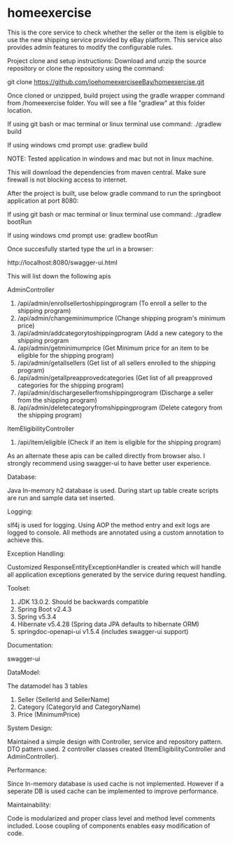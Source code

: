 # homeexercise
 This is the core service to check whether the seller or the item 
 is eligible to use the new shipping service provided by eBay platform.
 This service also provides admin features to modify the configurable rules.
 
 Project clone and setup instructions:
 Download and unzip the source repository or clone the repository using the command:
 
 git clone https://github.com/joehomeexerciseeBay/homeexercise.git
 
 Once cloned or unzipped, build project using the gradle wrapper command from /homeexercise folder. You will see a file "gradlew" at this folder location.
 
 If using git bash or mac terminal or linux terminal use command: ./gradlew build
 
 If using windows cmd prompt use: gradlew build
 
 NOTE: Tested application in windows and mac but not in linux machine.
 
 This will download the dependencies from maven central. Make sure firewall is not blocking access to internet.
 
 After the project is built, use below gradle command to run the springboot application at port 8080:
 
 If using git bash or mac terminal or linux terminal use command: ./gradlew bootRun
 
 If using windows cmd prompt use: gradlew bootRun 
 
 Once succesfully started type the url in a browser:
 
 http://localhost:8080/swagger-ui.html
 
 This will list down the following apis 
 
 AdminController
   1) /api/admin/enrollsellertoshippingprogram (To enroll a seller to the shipping program)
   2) /api/admin/changeminimumprice (Change shipping program's minimum price)
   3) /api/admin/addcategorytoshippingprogram (Add a new category to the shipping program
   4) /api/admin/getminimumprice (Get Minimum price for an item to be eligible for the shipping program)
   5) /api/admin/getallsellers (Get list of all sellers enrolled to the shipping program)
   6) /api/admin/getallpreapprovedcategories (Get list of all preapproved categories for the shipping program)
   7) /api/admin/dischargesellerfromshippingprogram (Discharge a seller from the shipping program)
   8) /api/admin/deletecategoryfromshippingprogram (Delete category from the shipping program)


 ItemEligibilityController
   1) /api/item/eligible (Check if an item is eligible for the shipping program)

As an alternate these apis can be called directly from browser also.
I strongly recommend using swagger-ui to have better user experience.

Database:

Java In-memory h2 database is used. During start up table create scripts are run and sample data set inserted.

Logging:

slf4j is used for logging. Using AOP the method entry and exit logs are logged to console. All methods are annotated using a custom annotation to achieve this.

Exception Handling:

Customized ResponseEntityExceptionHandler is created which will handle all application exceptions generated
by the service during request handling.

Toolset:
 1) JDK 13.0.2. Should be backwards compatible
 2) Spring Boot v2.4.3
 3) Spring v5.3.4
 4) Hibernate v5.4.28 (Spring data JPA defaults to hibernate ORM)
 5) springdoc-openapi-ui v1.5.4 (includes swagger-ui support)

Documentation:

 swagger-ui
 
DataModel:
 
 The datamodel has 3 tables
  1) Seller (SellerId and SellerName)
  2) Category (CategoryId and CategoryName)
  3) Price (MinimumPrice)

System Design:

 Maintained a simple design with Controller, service and repository pattern. DTO pattern used. 2 controller classes created (ItemEligibilityController and AdminController).
 
Performance:

Since In-memory database is used cache is not implemented. However if a seperate DB is used cache can be implemented to improve performance.

Maintainability:

Code is modularized and proper class level and method level comments included. Loose coupling of components enables easy modification of code.






 
   
